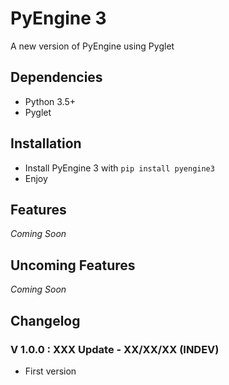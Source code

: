 # PyEngine 3

A new version of PyEngine using Pyglet

## Dependencies

- Python 3.5+
- Pyglet

## Installation

- Install PyEngine 3 with `pip install pyengine3`
- Enjoy

## Features

*Coming Soon*

## Uncoming Features

*Coming Soon*

## Changelog

### V 1.0.0 : XXX Update - XX/XX/XX (INDEV)

- First version
